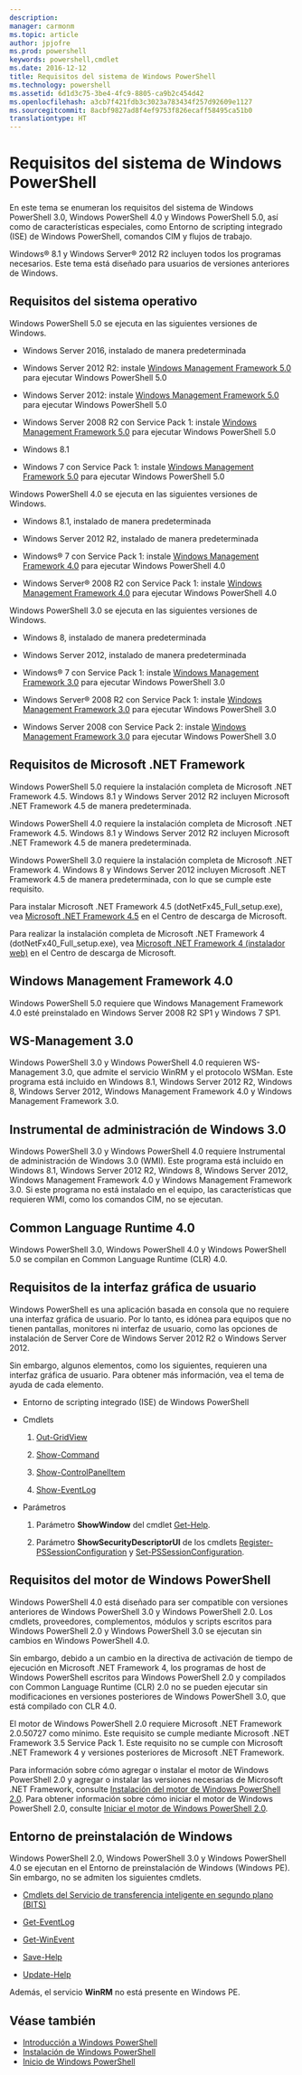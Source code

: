 ```yaml
---
description: 
manager: carmonm
ms.topic: article
author: jpjofre
ms.prod: powershell
keywords: powershell,cmdlet
ms.date: 2016-12-12
title: Requisitos del sistema de Windows PowerShell
ms.technology: powershell
ms.assetid: 6d1d3c75-3be4-4fc9-8805-ca9b2c454d42
ms.openlocfilehash: a3cb7f421fdb3c3023a783434f257d92609e1127
ms.sourcegitcommit: 8acbf9827ad8f4ef9753f826ecaff58495ca51b0
translationtype: HT
---
```

# <a name="windows-powershell-system-requirements"></a>Requisitos del sistema de Windows PowerShell
En este tema se enumeran los requisitos del sistema de Windows PowerShell 3.0, Windows PowerShell 4.0 y Windows PowerShell 5.0, así como de características especiales, como Entorno de scripting integrado (ISE) de Windows PowerShell, comandos CIM y flujos de trabajo.

Windows® 8.1 y Windows Server® 2012 R2 incluyen todos los programas necesarios. Este tema está diseñado para usuarios de versiones anteriores de Windows.

## <a name="operating-system-requirements"></a>Requisitos del sistema operativo
Windows PowerShell 5.0 se ejecuta en las siguientes versiones de Windows.

-   Windows Server 2016, instalado de manera predeterminada

-   Windows Server 2012 R2: instale [Windows Management Framework 5.0](http://go.microsoft.com/fwlink/?LinkID=242919) para ejecutar Windows PowerShell 5.0

-   Windows Server 2012: instale [Windows Management Framework 5.0](http://go.microsoft.com/fwlink/?LinkID=242919) para ejecutar Windows PowerShell 5.0

-   Windows Server 2008 R2 con Service Pack 1: instale [Windows Management Framework 5.0](http://go.microsoft.com/fwlink/?LinkID=242919) para ejecutar Windows PowerShell 5.0

-   Windows 8.1

-   Windows 7 con Service Pack 1: instale [Windows Management Framework 5.0](http://go.microsoft.com/fwlink/?LinkID=242919) para ejecutar Windows PowerShell 5.0

Windows PowerShell 4.0 se ejecuta en las siguientes versiones de Windows.

-   Windows 8.1, instalado de manera predeterminada

-   Windows Server 2012 R2, instalado de manera predeterminada

-   Windows® 7 con Service Pack 1: instale [Windows Management Framework 4.0](http://go.microsoft.com/fwlink/?LinkId=293881) para ejecutar Windows PowerShell 4.0

-   Windows Server® 2008 R2 con Service Pack 1: instale [Windows Management Framework 4.0](http://go.microsoft.com/fwlink/?LinkId=293881) para ejecutar Windows PowerShell 4.0

Windows PowerShell 3.0 se ejecuta en las siguientes versiones de Windows.

-   Windows 8, instalado de manera predeterminada

-   Windows Server 2012, instalado de manera predeterminada

-   Windows® 7 con Service Pack 1: instale [Windows Management Framework 3.0](http://www.microsoft.com/download/details.aspx?id=34595) para ejecutar Windows PowerShell 3.0

-   Windows Server® 2008 R2 con Service Pack 1: instale [Windows Management Framework 3.0](http://www.microsoft.com/download/details.aspx?id=34595) para ejecutar Windows PowerShell 3.0

-   Windows Server 2008 con Service Pack 2: instale [Windows Management Framework 3.0](http://www.microsoft.com/download/details.aspx?id=34595) para ejecutar Windows PowerShell 3.0

## <a name="microsoft-net-framework-requirements"></a>Requisitos de Microsoft .NET Framework
Windows PowerShell 5.0 requiere la instalación completa de Microsoft .NET Framework 4.5. Windows 8.1 y Windows Server 2012 R2 incluyen Microsoft .NET Framework 4.5 de manera predeterminada.

Windows PowerShell 4.0 requiere la instalación completa de Microsoft .NET Framework 4.5. Windows 8.1 y Windows Server 2012 R2 incluyen Microsoft .NET Framework 4.5 de manera predeterminada.

Windows PowerShell 3.0 requiere la instalación completa de Microsoft .NET Framework 4. Windows 8 y Windows Server 2012 incluyen Microsoft .NET Framework 4.5 de manera predeterminada, con lo que se cumple este requisito.

Para instalar Microsoft .NET Framework 4.5 (dotNetFx45_Full_setup.exe), vea [Microsoft .NET Framework 4.5](http://go.microsoft.com/fwlink/?LinkID=242919) en el Centro de descarga de Microsoft.

Para realizar la instalación completa de Microsoft .NET Framework 4 (dotNetFx40_Full_setup.exe), vea [Microsoft .NET Framework 4 (instalador web)](http://go.microsoft.com/fwlink/?LinkID=212931) en el Centro de descarga de Microsoft.

## <a name="windows-management-framework-40"></a>Windows Management Framework 4.0
Windows PowerShell 5.0 requiere que Windows Management Framework 4.0 esté preinstalado en Windows Server 2008 R2 SP1 y Windows 7 SP1.

## <a name="ws-management-30"></a>WS-Management 3.0
Windows PowerShell 3.0 y Windows PowerShell 4.0 requieren WS-Management 3.0, que admite el servicio WinRM y el protocolo WSMan. Este programa está incluido en Windows 8.1, Windows Server 2012 R2, Windows 8, Windows Server 2012, Windows Management Framework 4.0 y Windows Management Framework 3.0.

## <a name="windows-management-instrumentation-30"></a>Instrumental de administración de Windows 3.0
Windows PowerShell 3.0 y Windows PowerShell 4.0 requiere Instrumental de administración de Windows 3.0 (WMI). Este programa está incluido en Windows 8.1, Windows Server 2012 R2, Windows 8, Windows Server 2012, Windows Management Framework 4.0 y Windows Management Framework 3.0. Si este programa no está instalado en el equipo, las características que requieren WMI, como los comandos CIM, no se ejecutan.

## <a name="common-language-runtime-40"></a>Common Language Runtime 4.0
Windows PowerShell 3.0, Windows PowerShell 4.0 y Windows PowerShell 5.0 se compilan en Common Language Runtime (CLR) 4.0.

## <a name="graphical-user-interface-requirements"></a>Requisitos de la interfaz gráfica de usuario
Windows PowerShell es una aplicación basada en consola que no requiere una interfaz gráfica de usuario. Por lo tanto, es idónea para equipos que no tienen pantallas, monitores ni interfaz de usuario, como las opciones de instalación de Server Core de Windows Server 2012 R2 o Windows Server 2012.

Sin embargo, algunos elementos, como los siguientes, requieren una interfaz gráfica de usuario. Para obtener más información, vea el tema de ayuda de cada elemento.

-   Entorno de scripting integrado (ISE) de Windows PowerShell

-   Cmdlets

    1.  [Out-GridView](https://technet.microsoft.com/en-us/library/70915a86-d753-464e-8349-cba02316154c)

    2.  [Show-Command](https://technet.microsoft.com/en-us/library/65bba50b-91a8-49d5-80a2-a30fc684ba41)

    3.  [Show-ControlPanelItem](https://technet.microsoft.com/en-us/library/0685d42c-37cc-498f-acf6-0ecfeb0cb162)

    4.  [Show-EventLog](https://technet.microsoft.com/en-us/library/a3b0f5ad-0438-42c7-915b-d1b4793a431c)

-   Parámetros

    1.  Parámetro **ShowWindow** del cmdlet [Get-Help](https://technet.microsoft.com/en-us/library/1f46eeb4-49d7-4bec-bb29-395d9b42f54a).

    2.  Parámetro **ShowSecurityDescriptorUI** de los cmdlets [Register-PSSessionConfiguration](https://technet.microsoft.com/en-us/library/e9152ae2-bd6d-4056-9bc7-dc1893aa29ea) y [Set-PSSessionConfiguration](https://technet.microsoft.com/en-us/library/b21fbad3-1759-4260-b206-dcb8431cd6ea).

## <a name="windows-powershell-engine-requirements"></a>Requisitos del motor de Windows PowerShell
Windows PowerShell 4.0 está diseñado para ser compatible con versiones anteriores de Windows PowerShell 3.0 y Windows PowerShell 2.0. Los cmdlets, proveedores, complementos, módulos y scripts escritos para Windows PowerShell 2.0 y Windows PowerShell 3.0 se ejecutan sin cambios en Windows PowerShell 4.0.

Sin embargo, debido a un cambio en la directiva de activación de tiempo de ejecución en Microsoft .NET Framework 4, los programas de host de Windows PowerShell escritos para Windows PowerShell 2.0 y compilados con Common Language Runtime (CLR) 2.0 no se pueden ejecutar sin modificaciones en versiones posteriores de Windows PowerShell 3.0, que está compilado con CLR 4.0.

El motor de Windows PowerShell 2.0 requiere Microsoft .NET Framework 2.0.50727 como mínimo. Este requisito se cumple mediante Microsoft .NET Framework 3.5 Service Pack 1. Este requisito no se cumple con Microsoft .NET Framework 4 y versiones posteriores de Microsoft .NET Framework.

Para información sobre cómo agregar o instalar el motor de Windows PowerShell 2.0 y agregar o instalar las versiones necesarias de Microsoft .NET Framework, consulte [Instalación del motor de Windows PowerShell 2.0](Installing-the-Windows-PowerShell-2.0-Engine.md). Para obtener información sobre cómo iniciar el motor de Windows PowerShell 2.0, consulte [Iniciar el motor de Windows PowerShell 2.0](Starting-the-Windows-PowerShell-2.0-Engine.md).

## <a name="windows-preinstallation-environment"></a>Entorno de preinstalación de Windows
Windows PowerShell 2.0, Windows PowerShell 3.0 y Windows PowerShell 4.0 se ejecutan en el Entorno de preinstalación de Windows (Windows PE). Sin embargo, no se admiten los siguientes cmdlets.

-   [Cmdlets del Servicio de transferencia inteligente en segundo plano (BITS)](http://go.microsoft.com/fwlink/?LinkId=257514)

-   [Get-EventLog](https://technet.microsoft.com/en-us/library/b4985b11-82bf-487d-928d-becd96fc0419)

-   [Get-WinEvent](https://technet.microsoft.com/en-us/library/5fe94870-ed6b-4ce2-9500-93846cc65c95)

-   [Save-Help](https://technet.microsoft.com/en-us/library/aed94f90-b73f-4e25-a25d-7c18d9f161fa)

-   [Update-Help](https://technet.microsoft.com/en-us/library/93e1d870-ace6-432b-8778-8920291d7545)

Además, el servicio **WinRM** no está presente en Windows PE.

## <a name="see-also"></a>Véase también
- [Introducción a Windows PowerShell](../getting-started/Getting-Started-with-Windows-PowerShell.md)
- [Instalación de Windows PowerShell](Installing-Windows-PowerShell.md)
- [Inicio de Windows PowerShell](https://technet.microsoft.com/en-us/library/8ec8c2d7-8e7c-4722-a3d2-498fe5739a8e)

